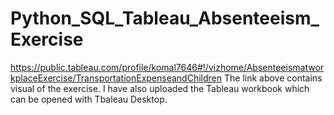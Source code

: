 # Python_SQL_Tableau_Absenteeism_Exercise
https://public.tableau.com/profile/komal7646#!/vizhome/AbsenteeismatworkplaceExercise/TransportationExpenseandChildren
The link above contains visual of the exercise.
I have also uploaded the Tableau workbook which can be opened with Tbaleau Desktop.
